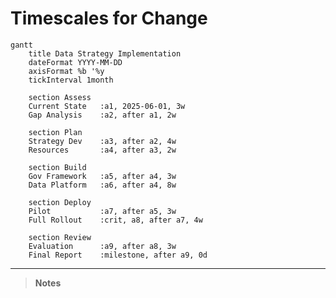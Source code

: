 # Timescales for Change

<style>
  /* Default for dark themes - white text */
  .mermaid text {
    fill: white !important;
  }
  .mermaid .taskText, 
  .mermaid .sectionTitle, 
  .mermaid .grid text, 
  .mermaid .tickText,
  .mermaid .titleText,
  .mermaid .labelText,
  .mermaid .loopText,
  .mermaid .actor text {
    fill: white !important;
  }
  
  /* Handle mdBook light and rust themes - black text */
  html.light .mermaid text,
  html.light .mermaid .taskText,
  html.light .mermaid .sectionTitle,
  html.light .mermaid .grid text,
  html.light .mermaid .tickText,
  html.light .mermaid .titleText,
  html.light .mermaid .labelText,
  html.light .mermaid .loopText,
  html.light .mermaid .actor text,
  html.rust .mermaid text,
  html.rust .mermaid .taskText,
  html.rust .mermaid .sectionTitle,
  html.rust .mermaid .grid text,
  html.rust .mermaid .tickText,
  html.rust .mermaid .titleText,
  html.rust .mermaid .labelText,
  html.rust .mermaid .loopText,
  html.rust .mermaid .actor text {
    fill: black !important;
  }
  
  /* Ensure dark themes have white text */
  html.navy .mermaid text,
  html.navy .mermaid .taskText,
  html.navy .mermaid .sectionTitle,
  html.navy .mermaid .grid text,
  html.navy .mermaid .tickText,
  html.navy .mermaid .titleText,
  html.navy .mermaid .labelText,
  html.navy .mermaid .loopText,
  html.navy .mermaid .actor text,
  html.ayu .mermaid text,
  html.ayu .mermaid .taskText,
  html.ayu .mermaid .sectionTitle,
  html.ayu .mermaid .grid text,
  html.ayu .mermaid .tickText,
  html.ayu .mermaid .titleText,
  html.ayu .mermaid .labelText,
  html.ayu .mermaid .loopText,
  html.ayu .mermaid .actor text,
  html.coal .mermaid text,
  html.coal .mermaid .taskText,
  html.coal .mermaid .sectionTitle,
  html.coal .mermaid .grid text,
  html.coal .mermaid .tickText,
  html.coal .mermaid .titleText,
  html.coal .mermaid .labelText,
  html.coal .mermaid .loopText,
  html.coal .mermaid .actor text {
    fill: white !important;
  }
  
  /* Ensure links and other specific elements have correct colors in light themes */
  html.light .mermaid .flowchart-link,
  html.rust .mermaid .flowchart-link {
    stroke: #333 !important;
  }
  
  /* Ensure links have correct colors in dark themes */
  html.navy .mermaid .flowchart-link,
  html.ayu .mermaid .flowchart-link,
  html.coal .mermaid .flowchart-link {
    stroke: #ccc !important;
  }
  
  /* Additional styles for better visibility in all themes */
  .mermaid .grid path {
    stroke-opacity: 0.5;
  }
  .mermaid .today {
    stroke-width: 2px;
  }
</style>

```mermaid
gantt
    title Data Strategy Implementation
    dateFormat YYYY-MM-DD
    axisFormat %b '%y
    tickInterval 1month
    
    section Assess
    Current State   :a1, 2025-06-01, 3w
    Gap Analysis    :a2, after a1, 2w
    
    section Plan
    Strategy Dev    :a3, after a2, 4w
    Resources       :a4, after a3, 2w
    
    section Build
    Gov Framework   :a5, after a4, 3w
    Data Platform   :a6, after a4, 8w
    
    section Deploy
    Pilot           :a7, after a5, 3w
    Full Rollout    :crit, a8, after a7, 4w
    
    section Review
    Evaluation      :a9, after a8, 3w
    Final Report    :milestone, after a9, 0d
```


---
> **Notes**
>
> 
